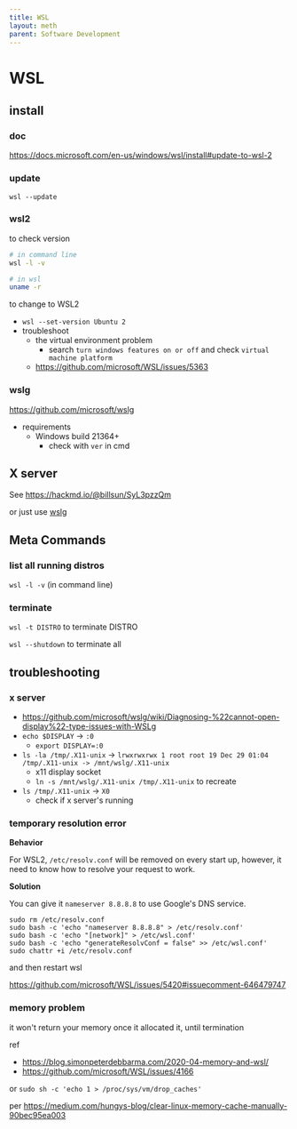 ```yaml
---
title: WSL
layout: meth
parent: Software Development
---
```

# WSL

## install
### doc
<https://docs.microsoft.com/en-us/windows/wsl/install#update-to-wsl-2>

### update
```
wsl --update
```

### wsl2
to check version  
```sh
# in command line
wsl -l -v

# in wsl
uname -r
```

to change to WSL2
- `wsl --set-version Ubuntu 2`
- troubleshoot
	- the virtual environment problem
		- search `turn windows features on or off` and check `virtual machine platform`
	- <https://github.com/microsoft/WSL/issues/5363>

### wslg
<https://github.com/microsoft/wslg>

- requirements
	- Windows build 21364+
		- check with `ver` in cmd

## X server
See <https://hackmd.io/@billsun/SyL3pzzQm>

or just use [wslg](#wslg)

## Meta Commands

### list all running distros

`wsl -l -v` (in command line)

### terminate

`wsl -t DISTRO` to terminate DISTRO

`wsl --shutdown` to terminate all

## troubleshooting
### x server
- <https://github.com/microsoft/wslg/wiki/Diagnosing-%22cannot-open-display%22-type-issues-with-WSLg>
- `echo $DISPLAY` → `:0`
	- `export DISPLAY=:0`
- `ls -la /tmp/.X11-unix` → `lrwxrwxrwx 1 root root 19 Dec 29 01:04 /tmp/.X11-unix -> /mnt/wslg/.X11-unix`
	- x11 display socket
	- `ln -s /mnt/wslg/.X11-unix /tmp/.X11-unix` to recreate
- `ls /tmp/.X11-unix` → `X0`
	- check if x server's running

### temporary resolution error
**Behavior**

For WSL2, `/etc/resolv.conf` will be removed on every start up, however, it need to know how to resolve your request to work.

**Solution**

You can give it `nameserver 8.8.8.8` to use Google's DNS service.

```
sudo rm /etc/resolv.conf
sudo bash -c 'echo "nameserver 8.8.8.8" > /etc/resolv.conf'
sudo bash -c 'echo "[network]" > /etc/wsl.conf'
sudo bash -c 'echo "generateResolvConf = false" >> /etc/wsl.conf'
sudo chattr +i /etc/resolv.conf
```
and then restart wsl

<https://github.com/microsoft/WSL/issues/5420#issuecomment-646479747>

### memory problem
it won't return your memory once it allocated it, until termination

ref
- <https://blog.simonpeterdebbarma.com/2020-04-memory-and-wsl/>
- <https://github.com/microsoft/WSL/issues/4166>

or `sudo sh -c 'echo 1 > /proc/sys/vm/drop_caches'`

per <https://medium.com/hungys-blog/clear-linux-memory-cache-manually-90bec95ea003>

